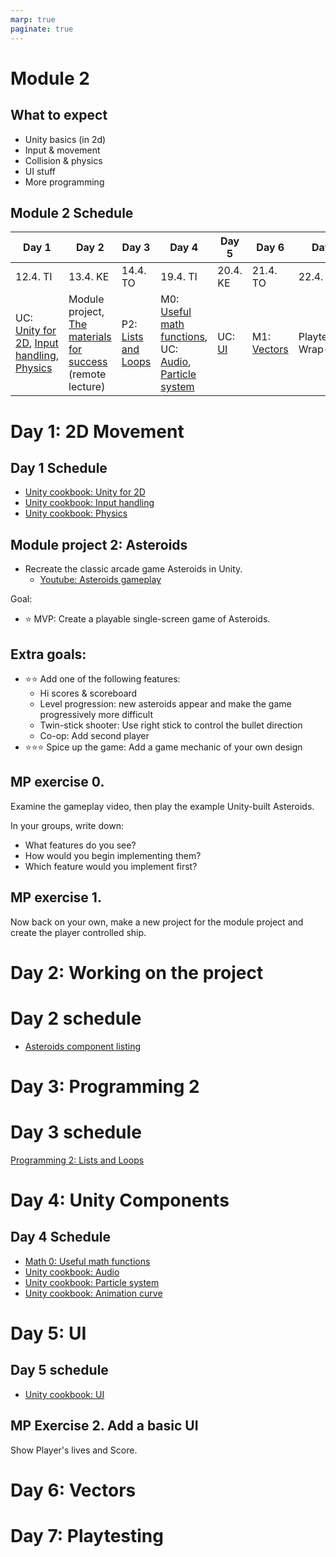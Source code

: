 ```yaml
---
marp: true
paginate: true
---
```

<!-- headingDivider: 3 -->
<!-- class: default -->
# Module 2

## What to expect

* Unity basics (in 2d)
* Input & movement
* Collision & physics
* UI stuff
* More programming

## Module 2 Schedule

| Day 1 | Day 2 | Day 3 | Day 4 | Day 5 | Day 6 | Day 7 | 
|-------|-------|-------|-------|-------|-------|-------|
| 12.4. TI	| 13.4. KE	| 14.4. TO	| 19.4. TI	| 20.4. KE	| 21.4. TO | 22.4. PE | 
| UC: [Unity for 2D](unity-cookbook/2d.md), [Input handling](unity-cookbook/input-handling.md), [Physics](unity-cookbook/physics.md) | Module project, [The materials for success](https://www.businessoulu.com/en/events/game-team.html) (remote lecture) | P2: [Lists and Loops](programming/2-lists-loops.md) | M0: [Useful math functions](math/0-mathf.md), UC: [Audio](unity-cookbook/audio.md), [Particle system](unity-cookbook/particle-system.md) | UC:  [UI](unity-cookbook/UI.md) | M1: [Vectors](math/1-vectors.md) | Playtesting, Wrap-up |


# Day 1: 2D Movement

## Day 1 Schedule

* [Unity cookbook: Unity for 2D](unity-cookbook/2d.md)
* [Unity cookbook: Input handling](unity-cookbook/input-handling.md)
* [Unity cookbook: Physics](unity-cookbook/physics.md)

## Module project 2: Asteroids
<!-- _backgroundColor: lightgreen -->
*  Recreate the classic arcade game Asteroids in Unity.
     * [Youtube: Asteroids gameplay](https://www.youtube.com/watch?v=WYSupJ5r2zo)

Goal:
* ⭐ MVP: Create a playable single-screen game of Asteroids.
## Extra goals:
<!-- _backgroundColor: lightgreen -->
* ⭐⭐ Add one of the following features:
  * Hi scores & scoreboard
  * Level progression: new asteroids appear and make the game progressively more difficult
  * Twin-stick shooter: Use right stick to control the bullet direction
  * Co-op: Add second player
* ⭐⭐⭐ Spice up the game: Add a game mechanic of your own design


## MP exercise 0.
<!-- _backgroundColor: lightgreen -->
Examine the gameplay video, then play the example Unity-built Asteroids.

In your groups, write down:
* What features do you see? 
* How would you begin implementing them?
* Which feature would you implement first?

## MP exercise 1.
<!-- _backgroundColor: lightgreen -->

Now back on your own, make a new project for the module project and create the player controlled ship.



# Day 2: Working on the project

# Day 2 schedule

* [Asteroids component listing](asteroids-components.md)

# Day 3: Programming 2

# Day 3 schedule

[Programming 2: Lists and Loops](programming/2-lists-loops.md)

# Day 4: Unity Components

## Day 4 Schedule

  * [Math 0: Useful math functions](math/0-mathf.md)
  * [Unity cookbook: Audio](unity-cookbook/audio.md)
  * [Unity cookbook: Particle system](unity-cookbook/particle-system.md)
  * [Unity cookbook: Animation curve](unity-cookbook/animation-curve.md)

# Day 5: UI

## Day 5 schedule

  * [Unity cookbook: UI](unity-cookbook/UI.md)

## MP Exercise 2. Add a basic UI

Show Player's lives and Score.

# Day 6: Vectors



# Day 7: Playtesting

